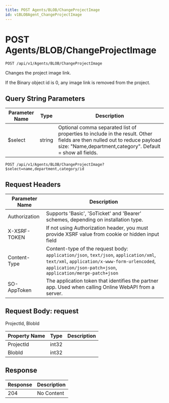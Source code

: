 ```yaml
---
title: POST Agents/BLOB/ChangeProjectImage
id: v1BLOBAgent_ChangeProjectImage
---
```


# POST Agents/BLOB/ChangeProjectImage

```http
POST /api/v1/Agents/BLOB/ChangeProjectImage
```

Changes the project image link.

If the Binary object id is 0, any image link is removed from the project.





## Query String Parameters

| Parameter Name | Type |  Description |
|----------------|------|--------------|
| $select | string |  Optional comma separated list of properties to include in the result. Other fields are then nulled out to reduce payload size: "Name,department,category". Default = show all fields. |

```http
POST /api/v1/Agents/BLOB/ChangeProjectImage?$select=name,department,category/id
```


## Request Headers

| Parameter Name | Description |
|----------------|-------------|
| Authorization  | Supports 'Basic', 'SoTicket' and 'Bearer' schemes, depending on installation type. |
| X-XSRF-TOKEN   | If not using Authorization header, you must provide XSRF value from cookie or hidden input field |
| Content-Type | Content-type of the request body: `application/json`, `text/json`, `application/xml`, `text/xml`, `application/x-www-form-urlencoded`, `application/json-patch+json`, `application/merge-patch+json` |
| SO-AppToken | The application token that identifies the partner app. Used when calling Online WebAPI from a server. |

## Request Body: request  

ProjectId, BlobId 

| Property Name | Type |  Description |
|----------------|------|--------------|
| ProjectId | int32 |  |
| BlobId | int32 |  |


## Response


| Response | Description |
|----------------|-------------|
| 204 | No Content |